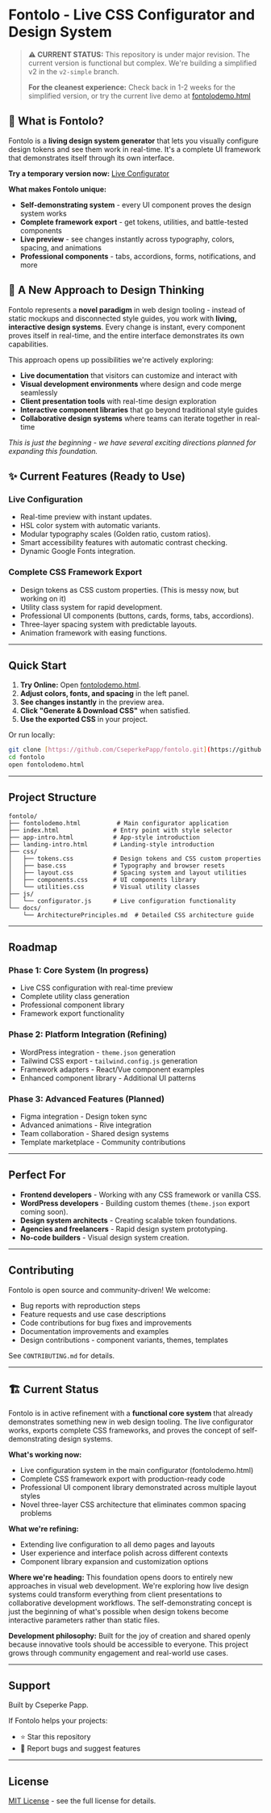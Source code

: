 # Fontolo - Live CSS Configurator and Design System

> **⚠️ CURRENT STATUS:** This repository is under major revision. The current version is functional but complex. We're building a simplified v2 in the `v2-simple` branch.
> 
> **For the cleanest experience:** Check back in 1-2 weeks for the simplified version, or try the current live demo at [fontolodemo.html](fontolodemo.html)

## 🎯 What is Fontolo?

Fontolo is a **living design system generator** that lets you visually configure design tokens and see them work in real-time. It's a complete UI framework that demonstrates itself through its own interface.

**Try a temporary version now:** [Live Configurator](fontolodemo.html)

**What makes Fontolo unique:**
- **Self-demonstrating system** - every UI component proves the design system works
- **Complete framework export** - get tokens, utilities, and battle-tested components
- **Live preview** - see changes instantly across typography, colors, spacing, and animations
- **Professional components** - tabs, accordions, forms, notifications, and more

## 🧠 A New Approach to Design Thinking

Fontolo represents a **novel paradigm** in web design tooling - instead of static mockups and disconnected style guides, you work with **living, interactive design systems**. Every change is instant, every component proves itself in real-time, and the entire interface demonstrates its own capabilities.

This approach opens up possibilities we're actively exploring:
- **Live documentation** that visitors can customize and interact with
- **Visual development environments** where design and code merge seamlessly  
- **Client presentation tools** with real-time design exploration
- **Interactive component libraries** that go beyond traditional style guides
- **Collaborative design systems** where teams can iterate together in real-time

*This is just the beginning - we have several exciting directions planned for expanding this foundation.*

## ✨ Current Features (Ready to Use)

### Live Configuration
- Real-time preview with instant updates.
- HSL color system with automatic variants.
- Modular typography scales (Golden ratio, custom ratios).
- Smart accessibility features with automatic contrast checking.
- Dynamic Google Fonts integration.

### Complete CSS Framework Export
- Design tokens as CSS custom properties. (This is messy now, but working on it)
- Utility class system for rapid development.
- Professional UI components (buttons, cards, forms, tabs, accordions).
- Three-layer spacing system with predictable layouts.
- Animation framework with easing functions.



---

## Quick Start

1.  **Try Online:** Open [fontolodemo.html](fontolodemo.html).
2.  **Adjust colors, fonts, and spacing** in the left panel.
3.  **See changes instantly** in the preview area.
4.  **Click "Generate & Download CSS"** when satisfied.
5.  **Use the exported CSS** in your project.

Or run locally:
```bash
git clone [https://github.com/CseperkePapp/fontolo.git](https://github.com/CseperkePapp/fontolo.git)
cd fontolo
open fontolodemo.html
```

---

## Project Structure

```
fontolo/
├── fontolodemo.html          # Main configurator application
├── index.html               # Entry point with style selector
├── app-intro.html           # App-style introduction
├── landing-intro.html       # Landing-style introduction  
├── css/
│   ├── tokens.css           # Design tokens and CSS custom properties
│   ├── base.css             # Typography and browser resets
│   ├── layout.css           # Spacing system and layout utilities
│   ├── components.css       # UI components library
│   └── utilities.css        # Visual utility classes
├── js/
│   └── configurator.js      # Live configuration functionality
└── docs/
    └── ArchitecturePrinciples.md  # Detailed CSS architecture guide
```

---

## Roadmap

### Phase 1: Core System (In progress)
- Live CSS configuration with real-time preview
- Complete utility class generation
- Professional component library
- Framework export functionality

### Phase 2: Platform Integration (Refining)
- WordPress integration - `theme.json` generation
- Tailwind CSS export - `tailwind.config.js` generation
- Framework adapters - React/Vue component examples
- Enhanced component library - Additional UI patterns

### Phase 3: Advanced Features (Planned)
- Figma integration - Design token sync
- Advanced animations - Rive integration
- Team collaboration - Shared design systems
- Template marketplace - Community contributions

---

## Perfect For

- **Frontend developers** - Working with any CSS framework or vanilla CSS.
- **WordPress developers** - Building custom themes (`theme.json` export coming soon).
- **Design system architects** - Creating scalable token foundations.
- **Agencies and freelancers** - Rapid design system prototyping.
- **No-code builders** - Visual design system creation.

---

## Contributing

Fontolo is open source and community-driven! We welcome:
- Bug reports with reproduction steps
- Feature requests and use case descriptions
- Code contributions for bug fixes and improvements
- Documentation improvements and examples
- Design contributions - component variants, themes, templates

See `CONTRIBUTING.md` for details.

---

## 🏗️ Current Status

Fontolo is in active refinement with a **functional core system** that already demonstrates something new in web design tooling. The live configurator works, exports complete CSS frameworks, and proves the concept of self-demonstrating design systems.

**What's working now:**
- Live configuration system in the main configurator (fontolodemo.html)
- Complete CSS framework export with production-ready code
- Professional UI component library demonstrated across multiple layout styles
- Novel three-layer CSS architecture that eliminates common spacing problems

**What we're refining:**
- Extending live configuration to all demo pages and layouts
- User experience and interface polish across different contexts
- Component library expansion and customization options

**Where we're heading:**
This foundation opens doors to entirely new approaches in visual web development. We're exploring how live design systems could transform everything from client presentations to collaborative development workflows. The self-demonstrating concept is just the beginning of what's possible when design tokens become interactive parameters rather than static files.

**Development philosophy:** Built for the joy of creation and shared openly because innovative tools should be accessible to everyone. This project grows through community engagement and real-world use cases.

---

## Support

Built by Cseperke Papp.

If Fontolo helps your projects:
- ⭐ Star this repository
- 🐞 Report bugs and suggest features

---

## License

[MIT License](LICENSE) - see the full license for details.
